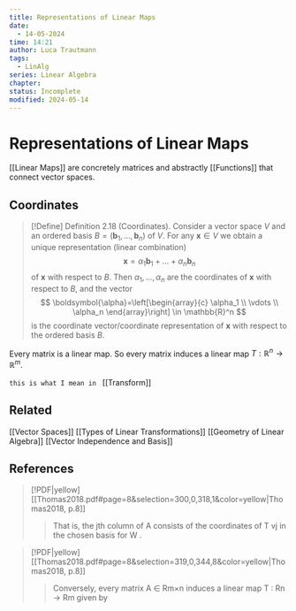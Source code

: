 ```yaml
---
title: Representations of Linear Maps
date:
  - 14-05-2024
time: 14:21
author: Luca Trautmann
tags:
  - LinAlg
series: Linear Algebra
chapter: 
status: Incomplete
modified: 2024-05-14
---
```

# Representations of Linear Maps
[[Linear Maps]] are concretely matrices and abstractly [[Functions]] that connect vector spaces. 

## Coordinates
> [!Define]
> Definition 2.18 (Coordinates). Consider a vector space $V$ and an ordered basis $B=\left(\boldsymbol{b}_1, \ldots, \boldsymbol{b}_n\right)$ of $V$. For any $\boldsymbol{x} \in V$ we obtain a unique representation (linear combination)
> $$
> \boldsymbol{x}=\alpha_1 \boldsymbol{b}_1+\ldots+\alpha_n \boldsymbol{b}_n
> $$
> of $\boldsymbol{x}$ with respect to $B$. Then $\alpha_1, \ldots, \alpha_n$ are the coordinates of $\boldsymbol{x}$ with respect to $B$, and the vector
> $$
> \boldsymbol{\alpha}=\left[\begin{array}{c}
> \alpha_1 \\
> \vdots \\
> \alpha_n
> \end{array}\right] \in \mathbb{R}^n
> $$
> is the coordinate vector/coordinate representation of $\boldsymbol{x}$ with respect to the ordered basis $B$.


Every matrix is a linear map. So every matrix induces a linear map $T:\mathbb{R}^n \rightarrow \mathbb{R}^m$. 

`this is what I mean in ` [[Transform]]

## Related
[[Vector Spaces]]
[[Types of Linear Transformations]]
[[Geometry of Linear Algebra]]
[[Vector Independence and Basis]]

## References

> [!PDF|yellow] [[Thomas2018.pdf#page=8&selection=300,0,318,1&color=yellow|Thomas2018, p.8]]
> > That is, the jth column of A consists of the coordinates of T vj in the chosen basis for W .
> 
> 

> [!PDF|yellow] [[Thomas2018.pdf#page=8&selection=319,0,344,8&color=yellow|Thomas2018, p.8]]
> > Conversely, every matrix A ∈ Rm×n induces a linear map T : Rn → Rm given by

